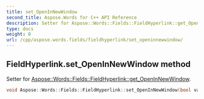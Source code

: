 ```yaml
---
title: set_OpenInNewWindow
second_title: Aspose.Words for C++ API Reference
description: Setter for Aspose::Words::Fields::FieldHyperlink::get_OpenInNewWindow. 
type: docs
weight: 0
url: /cpp/aspose.words.fields/fieldhyperlink/set_openinnewwindow/
---
```

## FieldHyperlink.set_OpenInNewWindow method


Setter for [Aspose::Words::Fields::FieldHyperlink::get_OpenInNewWindow](./get_openinnewwindow/).

```cpp
void Aspose::Words::Fields::FieldHyperlink::set_OpenInNewWindow(bool value)
```

